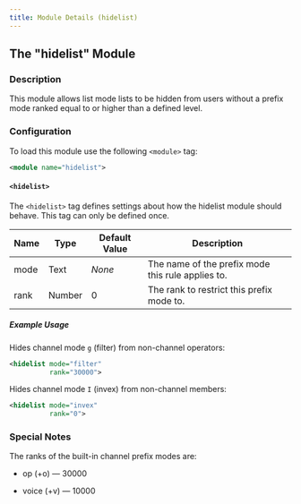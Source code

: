 ```yaml
---
title: Module Details (hidelist)
---
```


## The "hidelist" Module

### Description

This module allows list mode lists to be hidden from users without a prefix mode ranked equal to or higher than a defined level.

### Configuration

To load this module use the following `<module>` tag:

```xml
<module name="hidelist">
```

#### `<hidelist>`

The `<hidelist>` tag defines settings about how the hidelist module should behave. This tag can only be defined once.

Name | Type   | Default Value | Description
---- | ------ | ------------- | -----------
mode | Text   | *None*        | The name of the prefix mode this rule applies to.
rank | Number | 0             | The rank to restrict this prefix mode to.

##### Example Usage

Hides channel mode `g` (filter) from non-channel operators:

```xml
<hidelist mode="filter"
          rank="30000">
```

Hides channel mode `I` (invex) from non-channel members:

```xml
<hidelist mode="invex"
          rank="0">
```

### Special Notes

The ranks of the built-in channel prefix modes are:

- op (+o) &mdash; 30000

- voice (+v) &mdash; 10000
